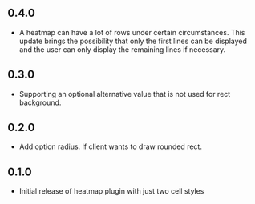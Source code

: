 ## 0.4.0

* A heatmap can have a lot of rows under certain circumstances. This update 
  brings the possibility that only the first lines can be displayed and the 
  user can only display the remaining lines if necessary.

## 0.3.0

* Supporting an optional alternative value that is not used for rect background.

## 0.2.0

* Add option radius. If client wants to draw rounded rect.

## 0.1.0

* Initial release of heatmap plugin with just two cell styles
